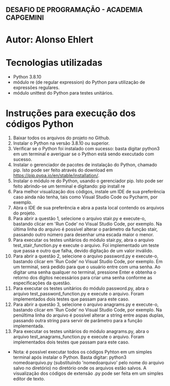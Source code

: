 ## DESAFIO DE PROGRAMAÇÃO - ACADEMIA CAPGEMINI

# Autor: Alonso Ehlert

# Tecnologias utilizadas

* Python 3.8.10 
* módulo re (de regular expression) do Python para utilização de expressões regulares.
* módulo unittest do Python para testes unitários.

# Instruções para execução dos códigos Python 

1) Baixar todos os arquivos do projeto no Github.
2) Instalar o Python na versão 3.8.10 ou superior.
3) Verificar se o Python foi instalado com sucesso: basta digitar python3 em um terminal e averiguar se o
Python está sendo executado com sucesso.
4) Instalar o gerenciador de pacotes de instalação do Python, chamado pip.
Isto pode ser feito através do download em https://pip.pypa.io/en/stable/installation/.
5) Instalar o módulo re do Python, usando o gerenciador pip. Isto pode ser feito abrindo-se um terminal
e digitando: pip install re 
6) Para melhor visualização dos códigos, instale um IDE de sua preferência caso ainda não tenha, tais como Visual Studio Code ou Pycharm, por exemplo. 
7) Abra o IDE de sua preferência e abra a pasta local contendo os arquivos do projeto. 
8) Para abrir a questão 1, selecione o arquivo stair.py e execute-o, bastando clicar em 'Run Code' no Visual Studio Code, por exemplo. Na última linha do arquivo é possível alterar o parâmetro da função stair, passando outro número para desenhar uma escada maior o menor. 
9) Para executar os testes unitários do módulo stair.py, abra o arquivo test_stair_function.py e execute o arquivo. Foi implementado um teste que passa e outro que falha, devido digitação de um valor inválido. 
10) Para abrir a questão 2, selecione o arquivo password.py e execute-o, bastando clicar em 'Run Code' no Visual Studio Code, por exemplo. Em um terminal, será pedido para que o usuário entre com uma senha. Ao digitar uma senha qualquer no terminal, pressione Enter e obtenha o retorno dos dígitos necessários para criar uma senha conforme as especificações da questão. 
11) Para executar os testes unitários do módulo password.py, abra o arquivo test_password_function.py e execute o arquivo. Foram implementados dois testes que passam para este caso. 
12) Para abrir a questão 3, selecione o arquivo anagrams.py e execute-o, bastando clicar em 'Run Code' no Visual Studio Code, por exemplo. Na penúltima linha do arquivo é possível alterar a string entre aspas duplas, passando outra string para servir de parâmetro para a função implementada. 
13) Para executar os testes unitários do módulo anagrams.py, abra o arquivo test_anagrams_function.py e execute o arquivo. Foram implementados dois testes que passam para este caso. 

* Nota: é possível executar todos os códigos Pyhton em um simples terminal após instalar o Python. Basta digitar: python3 nomedoarquivo.py (substituindo 'nomedoarquivo' pelo nome do arquivo salvo no diretório) no diretório onde os arquivos estão salvos. A visualização dos códigos de extensão .py pode ser feita em um simples editor de texto. 

